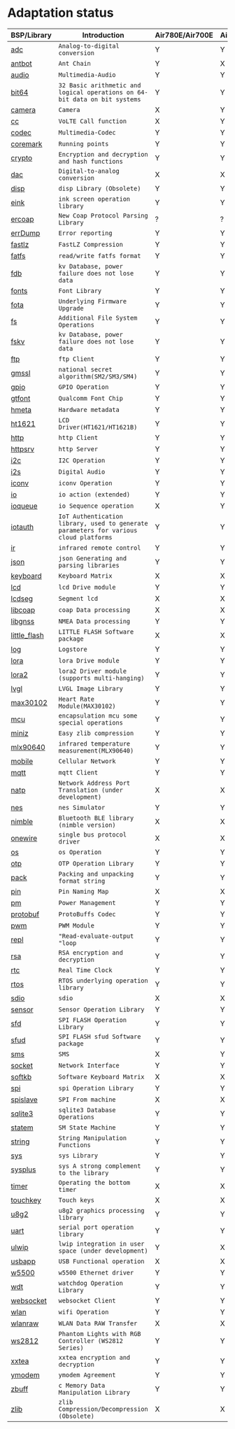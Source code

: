 # Adaptation status

|BSP/Library | Introduction|Air780E/Air700E|Air780EP|Air601|Air101/Air103|Air105|ESP32C3|ESP32S3|
|---|---|---|---|---|---|---|---|---|
|[adc](adc.md)|`Analog-to-digital conversion`|Y|Y|Y|Y|Y|Y|Y|
|[antbot](antbot.md)|`Ant Chain`|Y|X|X|X|X|X|X|
|[audio](audio.md)|`Multimedia-Audio`|Y|Y|Y|Y|Y|X|X|
|[bit64](bit64.md)|`32 Basic arithmetic and logical operations on 64-bit data on bit systems`|Y|Y|X|X|Y|Y|Y|
|[camera](camera.md)|`Camera`|X|Y|X|X|Y|X|X|
|[cc](cc.md)|`VoLTE Call function`|X|Y|X|X|X|X|X|
|[codec](codec.md)|`Multimedia-Codec`|Y|Y|Y|Y|Y|X|X|
|[coremark](coremark.md)|`Running points`|Y|Y|Y|Y|Y|Y|Y|
|[crypto](crypto.md)|`Encryption and decryption and hash functions`|Y|Y|Y|Y|Y|Y|Y|
|[dac](dac.md)|`Digital-to-analog conversion`|X|X|X|X|Y|X|X|
|[disp](disp.md)|`disp Library (Obsolete)`|Y|Y|Y|Y|Y|Y|Y|
|[eink](eink.md)|`ink screen operation library`|Y|Y|Y|Y|Y|Y|Y|
|[ercoap](ercoap.md)|`New Coap Protocol Parsing Library`|?|?|?|?|?|?|?|
|[errDump](errDump.md)|`Error reporting`|Y|Y|Y|Y|X|X|X|
|[fastlz](fastlz.md)|`FastLZ Compression`|Y|Y|Y|Y|X|X|X|
|[fatfs](fatfs.md)|`read/write fatfs format`|Y|Y|Y|Y|Y|Y|Y|
|[fdb](fdb.md)|`kv Database, power failure does not lose data`|Y|Y|Y|Y|Y|Y|Y|
|[fonts](fonts.md)|`Font Library`|Y|Y|Y|Y|Y|Y|Y|
|[fota](fota.md)|`Underlying Firmware Upgrade`|Y|Y|Y|Y|Y|X|X|
|[fs](fs.md)|`Additional File System Operations`|Y|Y|Y|Y|Y|Y|Y|
|[fskv](fskv.md)|`kv Database, power failure does not lose data`|Y|Y|Y|Y|Y|Y|Y|
|[ftp](ftp.md)|`ftp Client`|Y|Y|Y|Y|Y|Y|Y|
|[gmssl](gmssl.md)|`national secret algorithm(SM2/SM3/SM4)`|Y|Y|Y|Y|Y|X|X|
|[gpio](gpio.md)|`GPIO Operation`|Y|Y|Y|Y|Y|Y|Y|
|[gtfont](gtfont.md)|`Qualcomm Font Chip`|Y|Y|Y|Y|Y|X|X|
|[hmeta](hmeta.md)|`Hardware metadata`|Y|Y|X|X|X|X|X|
|[ht1621](ht1621.md)|`LCD Driver(HT1621/HT1621B)`|Y|Y|Y|Y|Y|Y|Y|
|[http](http.md)|`http Client`|Y|Y|Y|Y|Y|Y|Y|
|[httpsrv](httpsrv.md)|`http Server`|Y|Y|Y|Y|X|Y|Y|
|[i2c](i2c.md)|`I2C Operation`|Y|Y|Y|Y|Y|Y|Y|
|[i2s](i2s.md)|`Digital Audio`|Y|Y|Y|Y|X|X|X|
|[iconv](iconv.md)|`iconv Operation`|Y|Y|Y|Y|Y|Y|Y|
|[io](io.md)|`io action (extended)`|Y|Y|Y|Y|Y|Y|Y|
|[ioqueue](ioqueue.md)|`io Sequence operation`|X|Y|X|X|Y|X|X|
|[iotauth](iotauth.md)|`IoT Authentication library, used to generate parameters for various cloud platforms`|Y|Y|Y|Y|Y|Y|Y|
|[ir](ir.md)|`infrared remote control`|Y|Y|Y|Y|X|Y|Y|
|[json](json.md)|`json Generating and parsing libraries`|Y|Y|Y|Y|Y|Y|Y|
|[keyboard](keyboard.md)|`Keyboard Matrix`|X|X|X|X|Y|X|X|
|[lcd](lcd.md)|`lcd Drive module`|Y|Y|Y|Y|Y|Y|Y|
|[lcdseg](lcdseg.md)|`Segment lcd`|X|X|Y|Y|X|X|X|
|[libcoap](libcoap.md)|`coap Data processing`|X|X|X|X|X|X|X|
|[libgnss](libgnss.md)|`NMEA Data processing`|Y|Y|Y|Y|Y|Y|Y|
|[little_flash](little_flash.md)|`LITTLE FLASH Software package`|X|X|X|X|X|X|X|
|[log](log.md)|`Logstore`|Y|Y|Y|Y|Y|Y|Y|
|[lora](lora.md)|`lora Drive module`|Y|Y|Y|Y|Y|Y|Y|
|[lora2](lora2.md)|`lora2 Driver module (supports multi-hanging)`|Y|Y|X|X|Y|Y|Y|
|[lvgl](lvgl.md)|`LVGL Image Library`|Y|Y|Y|Y|Y|Y|Y|
|[max30102](max30102.md)|`Heart Rate Module(MAX30102)`|Y|Y|Y|Y|Y|Y|Y|
|[mcu](mcu.md)|`encapsulation mcu some special operations`|Y|Y|Y|Y|Y|Y|Y|
|[miniz](miniz.md)|`Easy zlib compression`|Y|Y|Y|Y|Y|Y|Y|
|[mlx90640](mlx90640.md)|`infrared temperature measurement(MLX90640)`|Y|Y|Y|Y|Y|Y|Y|
|[mobile](mobile.md)|`Cellular Network`|Y|Y|X|X|X|X|X|
|[mqtt](mqtt.md)|`mqtt Client`|Y|Y|Y|Y|Y|Y|Y|
|[natp](natp.md)|`Network Address Port Translation (under development)`|X|X|X|X|X|X|X|
|[nes](nes.md)|`nes Simulator`|Y|Y|Y|Y|Y|X|X|
|[nimble](nimble.md)|`Bluetooth BLE library (nimble version)`|X|X|Y|Y|X|Y|Y|
|[onewire](onewire.md)|`single bus protocol driver`|X|X|X|X|X|X|X|
|[os](os.md)|`os Operation`|Y|Y|Y|Y|Y|Y|Y|
|[otp](otp.md)|`OTP Operation Library`|Y|Y|Y|Y|Y|X|X|
|[pack](pack.md)|`Packing and unpacking format string`|Y|Y|Y|Y|Y|Y|Y|
|[pin](pin.md)|`Pin Naming Map`|X|X|Y|Y|Y|X|X|
|[pm](pm.md)|`Power Management`|Y|Y|Y|Y|Y|Y|Y|
|[protobuf](protobuf.md)|`ProtoBuffs Codec`|Y|Y|Y|Y|Y|Y|Y|
|[pwm](pwm.md)|`PWM Module`|Y|Y|Y|Y|Y|Y|Y|
|[repl](repl.md)|`"Read-evaluate-output "loop`|Y|Y|Y|Y|Y|Y|Y|
|[rsa](rsa.md)|`RSA encryption and decryption`|Y|Y|Y|Y|Y|Y|Y|
|[rtc](rtc.md)|`Real Time Clock`|Y|Y|Y|Y|Y|Y|Y|
|[rtos](rtos.md)|`RTOS underlying operation library`|Y|Y|Y|Y|Y|Y|Y|
|[sdio](sdio.md)|`sdio`|X|X|Y|Y|X|X|X|
|[sensor](sensor.md)|`Sensor Operation Library`|Y|Y|Y|Y|Y|Y|Y|
|[sfd](sfd.md)|`SPI FLASH Operation Library`|Y|Y|X|X|Y|X|X|
|[sfud](sfud.md)|`SPI FLASH sfud Software package`|Y|Y|Y|Y|Y|Y|Y|
|[sms](sms.md)|`SMS`|X|Y|X|X|X|X|X|
|[socket](socket.md)|`Network Interface`|Y|Y|Y|Y|Y|Y|Y|
|[softkb](softkb.md)|`Software Keyboard Matrix`|X|X|X|X|Y|X|X|
|[spi](spi.md)|`spi Operation Library`|Y|Y|Y|Y|Y|Y|Y|
|[spislave](spislave.md)|`SPI From machine`|X|X|Y|Y|X|X|X|
|[sqlite3](sqlite3.md)|`sqlite3 Database Operations`|Y|Y|Y|Y|X|X|X|
|[statem](statem.md)|`SM State Machine`|Y|Y|Y|Y|Y|Y|Y|
|[string](string.md)|`String Manipulation Functions`|Y|Y|Y|Y|Y|Y|Y|
|[sys](sys.md)|`sys Library`|Y|Y|Y|Y|Y|Y|Y|
|[sysplus](sysplus.md)|`sys A strong complement to the library`|Y|Y|Y|Y|Y|Y|Y|
|[timer](timer.md)|`Operating the bottom timer`|X|X|X|X|X|X|X|
|[touchkey](touchkey.md)|`Touch keys`|X|X|Y|Y|X|X|X|
|[u8g2](u8g2.md)|`u8g2 graphics processing library`|Y|Y|Y|Y|Y|Y|Y|
|[uart](uart.md)|`serial port operation library`|Y|Y|Y|Y|Y|Y|Y|
|[ulwip](ulwip.md)|`lwip integration in user space (under development)`|Y|X|Y|Y|X|Y|Y|
|[usbapp](usbapp.md)|`USB Functional operation`|X|X|X|X|Y|X|X|
|[w5500](w5500.md)|`w5500 Ethernet driver`|Y|Y|Y|Y|Y|Y|Y|
|[wdt](wdt.md)|`watchdog Operation Library`|Y|Y|Y|Y|Y|Y|Y|
|[websocket](websocket.md)|`websocket Client`|Y|Y|Y|Y|X|X|X|
|[wlan](wlan.md)|`wifi Operation`|Y|Y|Y|Y|X|Y|Y|
|[wlanraw](wlanraw.md)|`WLAN Data RAW Transfer`|X|X|Y|Y|X|X|X|
|[ws2812](ws2812.md)|`Phantom Lights with RGB Controller (WS2812 Series)`|Y|Y|Y|Y|X|X|X|
|[xxtea](xxtea.md)|`xxtea encryption and decryption `|Y|Y|Y|Y|X|Y|Y|
|[ymodem](ymodem.md)|`ymodem Agreement`|Y|Y|Y|Y|Y|Y|Y|
|[zbuff](zbuff.md)|`c Memory Data Manipulation Library`|Y|Y|Y|Y|Y|Y|Y|
|[zlib](zlib.md)|`zlib Compression/Decompression (Obsolete)`|X|X|X|X|Y|X|X|
